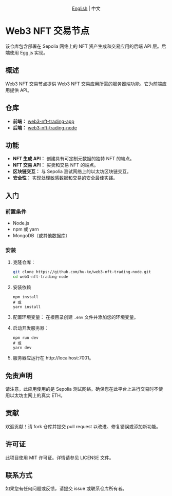 <p align="center">
   <br> <a href="README.md">English</a> | 中文
</p>

# Web3 NFT 交易节点

该仓库包含部署在 Sepolia 网络上的 NFT 资产生成和交易应用的后端 API 层。后端使用 Egg.js 实现。

## 概述

Web3 NFT 交易节点提供 Web3 NFT 交易应用所需的服务器端功能。它为前端应用提供 API。

## 仓库

- **前端：** [web3-nft-trading-app](https://github.com/hu-ke/web3-nft-trading-app)
- **后端：** [web3-nft-trading-node](https://github.com/hu-ke/web3-nft-trading-node)

## 功能

- **NFT 生成 API：** 创建具有可定制元数据的独特 NFT 的端点。
- **NFT 交易 API：** 买卖和交易 NFT 的端点。
- **区块链交互：** 与 Sepolia 测试网络上的以太坊区块链交互。
- **安全性：** 实现处理敏感数据和交易的安全最佳实践。

## 入门

### 前置条件

- Node.js
- npm 或 yarn
- MongoDB（或其他数据库）

### 安装

1. 克隆仓库：

   ```bash
   git clone https://github.com/hu-ke/web3-nft-trading-node.git
   cd web3-nft-trading-node
   ```
2. 安装依赖
   ```
   npm install
   # 或
   yarn install
   ```
3. 配置环境变量：
在根目录创建 `.env` 文件并添加您的环境变量。
4. 启动开发服务器：
   ```
   npm run dev
   # 或
   yarn dev
   ```
5. 服务器应运行在 http://localhost:7001。
## 免责声明
请注意，此应用使用的是 Sepolia 测试网络。确保您在此平台上进行交易时不使用以太坊主网上的真实 ETH。

## 贡献
欢迎贡献！请 fork 仓库并提交 pull request 以改进、修复错误或添加新功能。

## 许可证
此项目使用 MIT 许可证。详情请参见 LICENSE 文件。

## 联系方式
如果您有任何问题或反馈，请提交 issue 或联系仓库所有者。